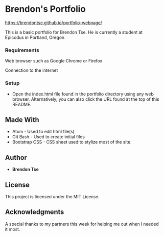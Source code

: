 # Brendon's Portfolio

https://brendontse.github.io/portfolio-webpage/

This is a basic portfolio for Brendon Tse. He is currently a student at Epicodus in Portland, Oregon.

### Requirements

Web browser such as Google Chrome or Firefox

Connection to the internet

### Setup

* Open the index.html file found in the portfolio directory using any web browser. Alternatively, you can also click the URL found at the top of this README.

## Made With

* Atom - Used to edit html file(s)
* Git Bash - Used to create initial files
* Bootstrap CSS - CSS sheet used to stylize most of the site.

## Author

* **Brendon Tse**

## License

This project is licensed under the MIT License.

## Acknowledgments

A special thanks to my partners this week for helping me out when I needed it most.
